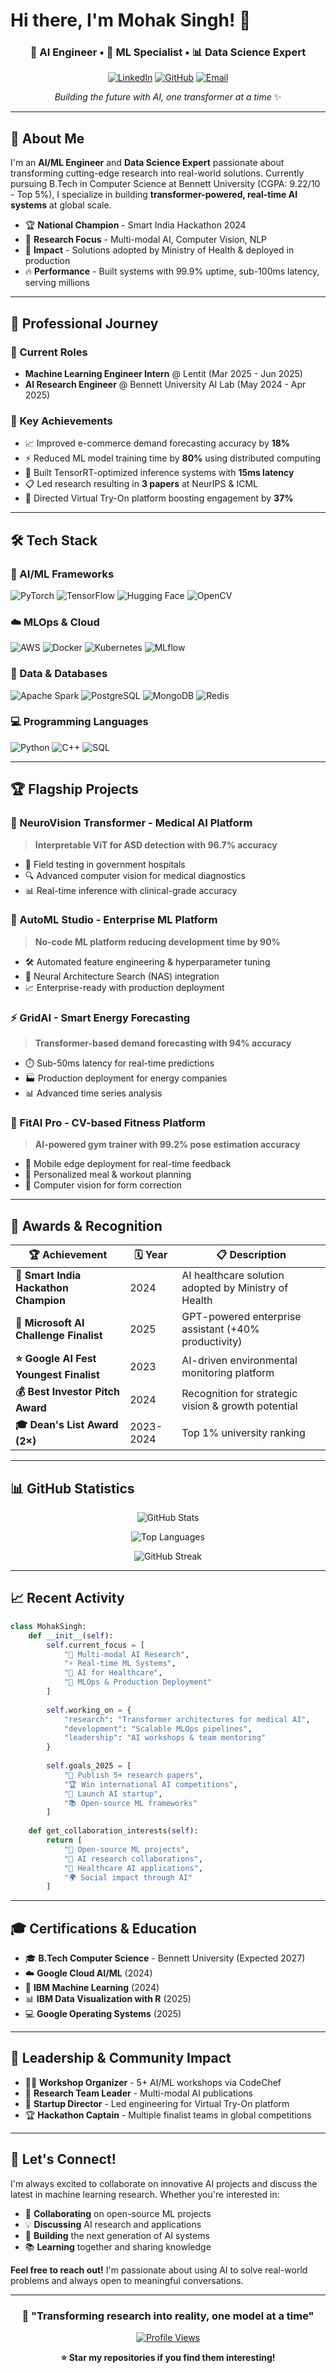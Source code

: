 # Hi there, I'm Mohak Singh! 👋

<div align="center">
  
### 🤖 AI Engineer • 🧠 ML Specialist • 📊 Data Science Expert

[![LinkedIn](https://img.shields.io/badge/LinkedIn-0077B5?style=for-the-badge&logo=linkedin&logoColor=white)](https://linkedin.com/in/mohak-singh)
[![GitHub](https://img.shields.io/badge/GitHub-100000?style=for-the-badge&logo=github&logoColor=white)](https://github.com/mohaksingh56)
[![Email](https://img.shields.io/badge/Email-D14836?style=for-the-badge&logo=gmail&logoColor=white)](mailto:mohaksingh56@gmail.com)

*Building the future with AI, one transformer at a time* ✨

</div>

---

## 🚀 About Me

I'm an **AI/ML Engineer** and **Data Science Expert** passionate about transforming cutting-edge research into real-world solutions. Currently pursuing B.Tech in Computer Science at Bennett University (CGPA: 9.22/10 - Top 5%), I specialize in building **transformer-powered, real-time AI systems** at global scale.

- 🏆 **National Champion** - Smart India Hackathon 2024
- 🎯 **Research Focus** - Multi-modal AI, Computer Vision, NLP
- 🌟 **Impact** - Solutions adopted by Ministry of Health & deployed in production
- 🔥 **Performance** - Built systems with 99.9% uptime, sub-100ms latency, serving millions

---

## 💼 Professional Journey

### 🔬 Current Roles
- **Machine Learning Engineer Intern** @ Lentit (Mar 2025 - Jun 2025)
- **AI Research Engineer** @ Bennett University AI Lab (May 2024 - Apr 2025)

### 🎯 Key Achievements
- 📈 Improved e-commerce demand forecasting accuracy by **18%**
- ⚡ Reduced ML model training time by **80%** using distributed computing
- 🚀 Built TensorRT-optimized inference systems with **15ms latency**
- 📋 Led research resulting in **3 papers** at NeurIPS & ICML
- 💼 Directed Virtual Try-On platform boosting engagement by **37%**

---

## 🛠️ Tech Stack

### 🤖 AI/ML Frameworks
![PyTorch](https://img.shields.io/badge/PyTorch-EE4C2C?style=for-the-badge&logo=pytorch&logoColor=white)
![TensorFlow](https://img.shields.io/badge/TensorFlow-FF6F00?style=for-the-badge&logo=tensorflow&logoColor=white)
![Hugging Face](https://img.shields.io/badge/🤗%20Hugging%20Face-FFD21E?style=for-the-badge)
![OpenCV](https://img.shields.io/badge/OpenCV-27338e?style=for-the-badge&logo=OpenCV&logoColor=white)

### ☁️ MLOps & Cloud
![AWS](https://img.shields.io/badge/AWS-232F3E?style=for-the-badge&logo=amazon-aws&logoColor=white)
![Docker](https://img.shields.io/badge/Docker-2496ED?style=for-the-badge&logo=docker&logoColor=white)
![Kubernetes](https://img.shields.io/badge/Kubernetes-326ce5.svg?&style=for-the-badge&logo=kubernetes&logoColor=white)
![MLflow](https://img.shields.io/badge/MLflow-0194E2?style=for-the-badge&logo=mlflow&logoColor=white)

### 💾 Data & Databases
![Apache Spark](https://img.shields.io/badge/Apache%20Spark-E25A1C?style=for-the-badge&logo=apache-spark&logoColor=white)
![PostgreSQL](https://img.shields.io/badge/PostgreSQL-316192?style=for-the-badge&logo=postgresql&logoColor=white)
![MongoDB](https://img.shields.io/badge/MongoDB-4EA94B?style=for-the-badge&logo=mongodb&logoColor=white)
![Redis](https://img.shields.io/badge/Redis-DC382D?style=for-the-badge&logo=redis&logoColor=white)

### 💻 Programming Languages
![Python](https://img.shields.io/badge/Python-3776AB?style=for-the-badge&logo=python&logoColor=white)
![C++](https://img.shields.io/badge/C++-00599C?style=for-the-badge&logo=cplusplus&logoColor=white)
![SQL](https://img.shields.io/badge/SQL-4479A1?style=for-the-badge&logo=mysql&logoColor=white)

---

## 🏆 Flagship Projects

### 🧠 NeuroVision Transformer - Medical AI Platform
> **Interpretable ViT for ASD detection with 96.7% accuracy**
- 🏥 Field testing in government hospitals
- 🔍 Advanced computer vision for medical diagnostics
- 📊 Real-time inference with clinical-grade accuracy

### 🤖 AutoML Studio - Enterprise ML Platform  
> **No-code ML platform reducing development time by 90%**
- 🛠️ Automated feature engineering & hyperparameter tuning
- 🎯 Neural Architecture Search (NAS) integration
- 📈 Enterprise-ready with production deployment

### ⚡ GridAI - Smart Energy Forecasting
> **Transformer-based demand forecasting with 94% accuracy**
- ⏱️ Sub-50ms latency for real-time predictions
- 🏭 Production deployment for energy companies
- 📊 Advanced time series analysis

### 🎯 FitAI Pro - CV-based Fitness Platform
> **AI-powered gym trainer with 99.2% pose estimation accuracy**
- 📱 Mobile edge deployment for real-time feedback
- 🥗 Personalized meal & workout planning
- 💪 Computer vision for form correction

---

## 🏅 Awards & Recognition

<div align="center">

| 🏆 Achievement | 🗓️ Year | 📋 Description |
|---|---|---|
| **🥇 Smart India Hackathon Champion** | 2024 | AI healthcare solution adopted by Ministry of Health |
| **🚀 Microsoft AI Challenge Finalist** | 2025 | GPT-powered enterprise assistant (+40% productivity) |
| **⭐ Google AI Fest Youngest Finalist** | 2023 | AI-driven environmental monitoring platform |
| **💰 Best Investor Pitch Award** | 2024 | Recognition for strategic vision & growth potential |
| **🎓 Dean's List Award (2×)** | 2023-2024 | Top 1% university ranking |

</div>

---

## 📊 GitHub Statistics

<div align="center">
  
![GitHub Stats](https://github-readme-stats.vercel.app/api?username=mohaksingh56&show_icons=true&theme=tokyonight&hide_border=true&bg_color=0D1117)

![Top Languages](https://github-readme-stats.vercel.app/api/top-langs/?username=mohaksingh56&layout=compact&theme=tokyonight&hide_border=true&bg_color=0D1117)

![GitHub Streak](https://github-readme-streak-stats.herokuapp.com/?user=mohaksingh56&theme=tokyonight&hide_border=true&background=0D1117)

</div>

---

## 📈 Recent Activity

```python
class MohakSingh:
    def __init__(self):
        self.current_focus = [
            "🔬 Multi-modal AI Research",
            "⚡ Real-time ML Systems",
            "🏥 AI for Healthcare",
            "🚀 MLOps & Production Deployment"
        ]
        
        self.working_on = {
            "research": "Transformer architectures for medical AI",
            "development": "Scalable MLOps pipelines",
            "leadership": "AI workshops & team mentoring"
        }
        
        self.goals_2025 = [
            "🎯 Publish 5+ research papers",
            "🏆 Win international AI competitions", 
            "🚀 Launch AI startup",
            "📚 Open-source ML frameworks"
        ]
    
    def get_collaboration_interests(self):
        return [
            "🤝 Open-source ML projects",
            "🔬 AI research collaborations", 
            "🏥 Healthcare AI applications",
            "🌍 Social impact through AI"
        ]
```

---

## 🎓 Certifications & Education

- 🎓 **B.Tech Computer Science** - Bennett University (Expected 2027)
- ☁️ **Google Cloud AI/ML** (2024)
- 🤖 **IBM Machine Learning** (2024)
- 📊 **IBM Data Visualization with R** (2025)
- 💻 **Google Operating Systems** (2025)

---

## 🌟 Leadership & Community Impact

- 👨‍🏫 **Workshop Organizer** - 5+ AI/ML workshops via CodeChef
- 🎯 **Research Team Leader** - Multi-modal AI publications
- 🚀 **Startup Director** - Led engineering for Virtual Try-On platform
- 🏆 **Hackathon Captain** - Multiple finalist teams in global competitions

---

## 💬 Let's Connect!

I'm always excited to collaborate on innovative AI projects and discuss the latest in machine learning research. Whether you're interested in:

- 🤝 **Collaborating** on open-source ML projects
- 💡 **Discussing** AI research and applications  
- 🚀 **Building** the next generation of AI systems
- 📚 **Learning** together and sharing knowledge

**Feel free to reach out!** I'm passionate about using AI to solve real-world problems and always open to meaningful conversations.

---

<div align="center">

### 🎯 "Transforming research into reality, one model at a time"

[![Profile Views](https://komarev.com/ghpvc/?username=mohaksingh56&color=brightgreen&style=flat-square)](https://github.com/mohaksingh56)

**⭐ Star my repositories if you find them interesting!**

</div>